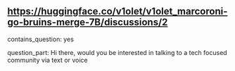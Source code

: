 ## https://huggingface.co/v1olet/v1olet_marcoroni-go-bruins-merge-7B/discussions/2

contains_question: yes

question_part: Hi there, would you be interested in talking to a tech focused community via text or voice